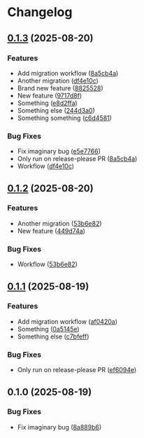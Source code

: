 # Changelog

## [0.1.3](https://github.com/ecmwf-lab/ci-playground/compare/0.1.2...0.1.3) (2025-08-20)


### Features

* Add migration workflow ([8a5cb4a](https://github.com/ecmwf-lab/ci-playground/commit/8a5cb4adb1c24767a7ce7b05079e5e82a7e36084))
* Another migration ([df4e10c](https://github.com/ecmwf-lab/ci-playground/commit/df4e10c6367d26765b6193a53dfa45c0203a40c2))
* Brand new feature ([8825528](https://github.com/ecmwf-lab/ci-playground/commit/8825528b00bdaacede590172f7af1a39eb35d759))
* New feature ([9717d8f](https://github.com/ecmwf-lab/ci-playground/commit/9717d8f89e6fb65caf9ad8e5e7eaeaa9fbe6d4dc))
* Something ([e8d2ffa](https://github.com/ecmwf-lab/ci-playground/commit/e8d2ffa6362fcb915779e30f58668a919e26935c))
* Something else ([244d3a0](https://github.com/ecmwf-lab/ci-playground/commit/244d3a0e3e5f8451e4ea73dc4000e017398d348e))
* Something something ([c6d4581](https://github.com/ecmwf-lab/ci-playground/commit/c6d458185b01a182c0372779d579f47a7c2608c5))


### Bug Fixes

* Fix imaginary bug ([e5e7766](https://github.com/ecmwf-lab/ci-playground/commit/e5e77660439486ce3b6383aa4de3f615af272905))
* Only run on release-please PR ([8a5cb4a](https://github.com/ecmwf-lab/ci-playground/commit/8a5cb4adb1c24767a7ce7b05079e5e82a7e36084))
* Workflow ([df4e10c](https://github.com/ecmwf-lab/ci-playground/commit/df4e10c6367d26765b6193a53dfa45c0203a40c2))

## [0.1.2](https://github.com/ecmwf-lab/ci-playground/compare/0.1.1...0.1.2) (2025-08-20)


### Features

* Another migration ([53b6e82](https://github.com/ecmwf-lab/ci-playground/commit/53b6e82b16bf26c4fc4cdee9518e2e8937aa6d73))
* New feature ([449d74a](https://github.com/ecmwf-lab/ci-playground/commit/449d74add72e0b81f494a7aca0985cbe9a06f4f5))


### Bug Fixes

* Workflow ([53b6e82](https://github.com/ecmwf-lab/ci-playground/commit/53b6e82b16bf26c4fc4cdee9518e2e8937aa6d73))

## [0.1.1](https://github.com/ecmwf-lab/github-playground/compare/0.1.0...0.1.1) (2025-08-19)


### Features

* Add migration workflow ([af0420a](https://github.com/ecmwf-lab/github-playground/commit/af0420abf9f48c2b17d83de1a16267a4b872119e))
* Something ([0a5145e](https://github.com/ecmwf-lab/github-playground/commit/0a5145efe142a229362928a2a5ea0d81e79ce16c))
* Something else ([c7bfeff](https://github.com/ecmwf-lab/github-playground/commit/c7bfeffe28612b1c24c88866e2b2f2af214acb74))


### Bug Fixes

* Only run on release-please PR ([ef6094e](https://github.com/ecmwf-lab/github-playground/commit/ef6094ea7a66c74fdebc9f4d78fdb25957e15e68))

## 0.1.0 (2025-08-19)


### Bug Fixes

* Fix imaginary bug ([8a889b6](https://github.com/ecmwf-lab/github-playground/commit/8a889b67529edfb22e29ff68d42791127fdffe1d))
